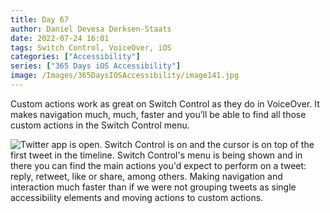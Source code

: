 ```yaml
---
title: Day 67
author: Daniel Devesa Derksen-Staats
date: 2022-07-24 16:01
tags: Switch Control, VoiceOver, iOS
categories: ["Accessibility"]
series: ["365 Days iOS Accessibility"]
image: /Images/365DaysIOSAccessibility/image141.jpg
---
```


Custom actions work as great on Switch Control as they do in VoiceOver. It makes navigation much, much, faster and you’ll be able to find all those custom actions in the Switch Control menu.

![Twitter app is open. Switch Control is on and the cursor is on top of the first tweet in the timeline. Switch Control's menu is being shown and in there you can find the main actions you'd expect to perform on a tweet: reply, retweet, like or share, among others. Making navigation and interaction much faster than if we were not grouping tweets as single accessibility elements and moving actions to custom actions. ](/Images/365DaysIOSAccessibility/image141.jpg)


